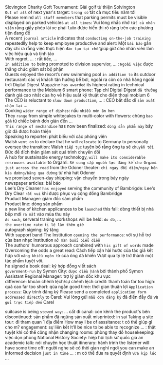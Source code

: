 Slovington Charity Goft Tournament: Giải golf từ thiện Solvington \
`Out of all` of next year's target: `trong số` tất cả mục tiêu năm tới \
Please remind `all staff memebers` that parking permits must be visible displayed on parked vehicles `at all times`: Vui lòng nhắc nhở `tất cả nhân viên` rằng giấy phép lái xe phải `luôn` được hiển thị rõ ràng trên các phương tiện đang đỗ \
A recent `journal article` indicates that `conducting on-the-job training` repeatedlly help to keep employee productive and alert: Một `bài báo` gần đây chỉ ra rằng việc thực hiện `đào tạo tại chỗ` giúp giữ cho nhân viên làm việc hiệu quả và tỉnh táo \
With regret, ... : rất tiếc, ... \
`In addition to` being promoted to division supervior, ... : `Ngoài việc` được thăng chức giám sát bộ phận \
Guests enjoyed the resort’s new swimming pool `in addition to` its outdoor restaurant: các vị khách tận hưởng bể bơi, ngoài ra còn có nhà hàng ngoài trời
Digital Digest Magazine `has awarded` its highest rating in technical performance to the Mobium 6 smart phone: Tạp chí Digital Digest `đã thưởng` đánh giá cao nhất của họ về hiệu suất kỹ thuật cho điện thoại mobium 6 \
The CEO is reluctant to `slow down production`, ... : CEO bất đắc dĩ `sản xuất chậm lại` ... \
Cooking `wider range of dishes`: nấu `nhiều món ăn hơn` \
They `range` from simple whitecakes to multi-color with flowers: chúng `bao gồm` từ chiếc bánh đơn giản đến ... \
`This range of mechandise` has now been finalized: `dòng sản phẩm này` bây giờ đã được hoàn thiện \
Speaking to reporter: phát biểu với các phóng viên \
Walsh `went on` to declare that he will `relocate` to Germany to personally oversee the transition: Walsh `tiếp tục` tuyên bố rằng ông ta sẽ `chuyển tới` Đức để đích thân giám sát quá trình chuyển đổi \
A hub for sustainable energy technology, `will make its considerable resrouces available` to Orgami: `Sẽ cung cấp nguồn lực đáng kể cho Orgami` \
`just across the road` from the Odoner theater: `chỉ ngay đối diện/ngay bên kia đường/băng qua đường` từ nhà hát Odoner \
we promised seven-day shipping: vận chuyển trong bảy ngày \
newspaper articles: bài báo \
Lee's Dry Cleaner `has enjoyed` serving the community of Bambrigde: Lee's Dry Clear `rất vui` khi được phục vụ cộng đồng Bambridge \
Pruduct Manager: giảm đốc sảm phẩm \
Product line: dòng sản phẩm \
a new line of kitchen applicances to be `launched` this fall: dòng thiết bị nhà bếp mới `ra mắt` vào mùa thu này \
`As such`, serveral traning workshops will be held: `do đó`, ... \
`the overtime rate`: `tỉ lệ làm thêm giờ` \
autograph signing: ký tặng \
With support band The Institution `opening the performance`: với sự hỗ trợ của ban nhạc Institution `mở màn buổi biểu diễn` \
The authors' humorous approach combined with `his gift of words` made Overcoming the odds a great read: Cách tiếp cận hài hước của tác giả kết hợp với `năng khiếu ngôn từ` của ông đã khiến Vượt qua tỷ lệ trở thành một tác phẩm tuyệt vời. \
he signed a book deal: ký hợp đồng viết sách \
`government-run` by Symon City: `được điều hành` bởi thành phố Symon \
Assistant Regional Manager: trợ lý giám đốc khu vực \
difference: khoản chênh lệch/sự chênh lệch
credit: thanh toán
far too high: quá cao
far too short: qúa ngắn
good time: thời gian thuận lợi
`Application process`: Quy trình đăng ký
Please send a completed `application form` `addressed directly` to Carel: Vui lòng gửi `mẫu đơn đăng ký` đã điền đầy đủ và `gửi trực tiếp đến` Carel

suitcase is being `stowed way`: ... cất đi
canal: con kênh
the product's bên discontinued: sản phẩm đã ngừng sản xuất
misprinted: in sai
Taking a site tour: đi tham quan 1 địa điểm
How may I be of asssitance: t có thể giúp gì cho m?
engagement: sự liên kết
It'll be nice to be able to recognize ... : thật tuyệt khi có thể công nhận
changing rooms: phòng thay đồ
housekeeping: việc dọn phòng
National History Society: hiệp hội lịch sử quốc gia
an academic talk: nói chuyện học thuật
itinerary: hành trình
the listener will have some time off: người nghe sẽ có thời gian nghỉ ngơi
you can make an informed decision `just in time` ... : m có thể đưa ra quyết định `vừa kịp lúc` ...
